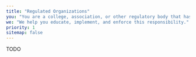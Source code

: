```yaml
---
title: "Regulated Organizations"
you: "You are a college, association, or other regulatory body that has a mandated authority to credential and audit your membership."
we: "We help you educate, implement, and enforce this responsibility."
priority: 1
sitemap: false
---
```


TODO
